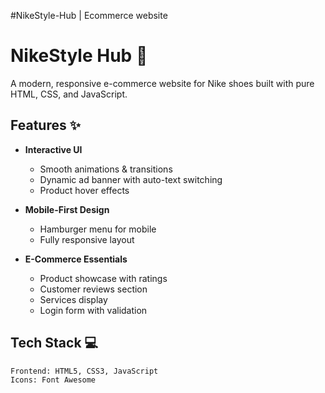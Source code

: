 #NikeStyle-Hub | Ecommerce website
# NikeStyle Hub 🚀  

A modern, responsive e-commerce website for Nike shoes built with pure HTML, CSS, and JavaScript.

## Features ✨

- **Interactive UI**  
  - Smooth animations & transitions  
  - Dynamic ad banner with auto-text switching  
  - Product hover effects  

- **Mobile-First Design**  
  - Hamburger menu for mobile  
  - Fully responsive layout  

- **E-Commerce Essentials**  
  - Product showcase with ratings  
  - Customer reviews section  
  - Services display  
  - Login form with validation  

## Tech Stack 💻  

```plaintext
Frontend: HTML5, CSS3, JavaScript
Icons: Font Awesome
